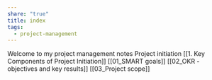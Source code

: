 ```yaml
---
share: "true"
title: index
tags:
  - project-management
---
```

Welcome to my project management notes
Project initiation 
[[1. Key Components of Project Initiation]]
[[01_SMART goals]]
[[02_OKR -  objectives and key results]]
[[03_Project scope]]